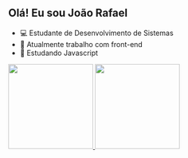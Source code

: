 ## Olá! Eu sou João Rafael
- 💻 Estudante de Desenvolvimento de Sistemas
- 🔭 Atualmente trabalho com front-end
- 🌱 Estudando Javascript
<div>
<a href="https://github.com/joaorafael07">
<img height="170em" src="https://github-readme-stats.vercel.app/api?username=joaorafael07&show_icons=true&theme=algolia"/>
<img height="170em" src="https://github-readme-stats.vercel.app/api/top-langs/?username=joaorafael07&layout=compact&theme=algolia"/>
</div>

